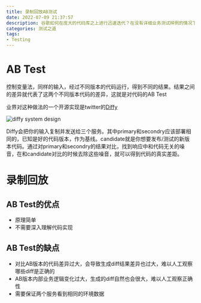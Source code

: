 ```yaml
---
title: 录制回放AB测试
date: 2022-07-09 21:37:57
description: 谷歌如何在庞大的代码库之上进行迅速迭代？在没有详细业务测试样例的情况下，如何保证每次代码提交都有足够的回归测试？一切都在录制回放AB测试
categories: 测试之道
tags: 
- Testing
---
```


# AB Test

控制变量法，同样的输入，经过不同版本的代码运行，得到不同的结果。结果之间的差异就代表了这两个不同版本代码的差异，这就是对代码的AB Test

业界对这种做法的一个开源实现是twitter的[Diffy](https://github.com/opendiffy/diffy)

![diffy system design](diffy.jpeg)

Diffy会把你的输入复制并发送给三个服务。其中primary和secondry应该部署相同的，已知是好的代码版本，作为基线。candidate就是你想要发布/测试的新版本代码。通过对primary和secondry的结果对比，找到响应中和代码无关的噪音，在和candidate对比的时候去除这些噪音，就可以得到代码的真实差距。

# 录制回放


## AB Test的优点

* 原理简单
* 不需要深入理解代码实现

## AB Test的缺点

* 对比AB版本的代码差异过大，会导致生成diff结果差异也过大，难以人工观察哪些diff是正确的
* AB版本内部业务逻辑变化过大，生成的diff自然也会很大，难以人工观察正确性
* 需要保证两个服务看到相同的环境数据